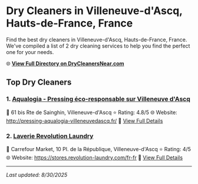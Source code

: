 # Dry Cleaners in Villeneuve-d'Ascq, Hauts-de-France, France

Find the best dry cleaners in Villeneuve-d'Ascq, Hauts-de-France, France. We've compiled a list of 2 dry cleaning services to help you find the perfect one for your needs.

🌐 **[View Full Directory on DryCleanersNear.com](https://drycleanersnear.com/city/France/Hauts-de-France/Villeneuve-d'Ascq)**

## Top Dry Cleaners

### 1. [Aqualogia - Pressing éco-responsable sur Villeneuve d'Ascq](https://drycleanersnear.com/dryCleaner/68ae677cc95ff2c6096b141a/aqualogia-pressing-co-responsable-sur-villeneuve-d-ascq)
📍 61 bis Rte de Sainghin, Villeneuve-d'Ascq
⭐ Rating: 4.8/5
🌐 Website: http://pressing-aqualogia-villeneuvedascq.fr/
🔗 [View Full Details](https://drycleanersnear.com/dryCleaner/68ae677cc95ff2c6096b141a/aqualogia-pressing-co-responsable-sur-villeneuve-d-ascq)

### 2. [Laverie Revolution Laundry](https://drycleanersnear.com/dryCleaner/68ae67cbc95ff2c6096b18a4/laverie-revolution-laundry)
📍 Carrefour Market, 10 Pl. de la République, Villeneuve-d'Ascq
⭐ Rating: 4/5
🌐 Website: https://stores.revolution-laundry.com/fr-fr
🔗 [View Full Details](https://drycleanersnear.com/dryCleaner/68ae67cbc95ff2c6096b18a4/laverie-revolution-laundry)


---

*Last updated: 8/30/2025*
